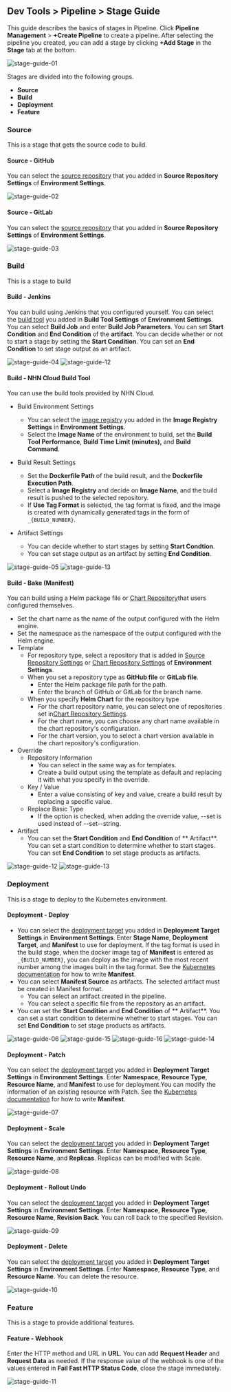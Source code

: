 ## Dev Tools > Pipeline > Stage Guide

This guide describes the basics of stages in Pipeline. 
Click **Pipeline Management** > **+Create Pipeline** to create a pipeline. After selecting the pipeline you created, you can add a stage by clicking **+Add Stage** in the **Stage** tab at the bottom.

![stage-guide-01](http://static.toastoven.net/prod_pipeline/2023-03-28/stage-guide-01.png)

Stages are divided into the following groups.
- **Source**
- **Build**
- **Deployment**
- **Feature**

### Source
This is a stage that gets the source code to build.

#### Source - GitHub
You can select the [source repository](/Dev%20Tools/Pipeline/en/environment-config/#_2) that you added in **Source Repository Settings** of **Environment Settings**.

![stage-guide-02](http://static.toastoven.net/prod_pipeline/2022-08-23/stage-guide-02.png)

#### Source - GitLab
You can select the [source repository](/Dev%20Tools/Pipeline/en/environment-config/#_2) that you added in **Source Repository Settings** of **Environment Settings**.

![stage-guide-03](http://static.toastoven.net/prod_pipeline/2022-08-23/stage-guide-03.png)

### Build
This is a stage to build

#### Build - Jenkins
You can build using Jenkins that you configured yourself. You can select the [build tool](/Dev%20Tools/Pipeline/en/environment-config/#_4) you added in **Build Tool Settings** of **Environment Settings**. You can select **Build Job** and enter **Build Job Parameters**.
You can set **Start Condition** and **End Condition** of the **artifact**. You can decide whether or not to start a stage by setting the **Start Condition**. You can set an **End Condition** to set stage output as an artifact.

![stage-guide-04](http://static.toastoven.net/prod_pipeline/2023-02-28/stage-guide-01.png)
![stage-guide-12](http://static.toastoven.net/prod_pipeline/2023-02-28/stage-guide-04.png)

#### Build - NHN Cloud Build Tool
You can use the build tools provided by NHN Cloud.
- Build Environment Settings
  - You can select the [image registry](/Dev%20Tools/Pipeline/en/environment-config/#_3) you added in the **Image Registry Settings** in **Environment Settings**.
  - Select the **Image Name** of the environment to build, set the **Build Tool Performance**, **Build Time Limit (minutes),** and **Build Command**.
  
- Build Result Settings
  - Set the **Dockerfile Path** of the build result, and the **Dockerfile Execution Path**.
  - Select a **Image Registry** and decide on **Image Name**, and the build result is pushed to the selected repository.
  - If **Use Tag Format** is selected, the tag format is fixed, and the image is created with dynamically generated tags in the form of `_{BUILD_NUMBER}`.

- Artifact Settings
  - You can decide whether to start stages by setting **Start Condtion**.
  - You can set stage output as an artifact by setting **End Condition**.
  
![stage-guide-05](http://static.toastoven.net/prod_pipeline/2023-02-28/stage-guide-02.png)
![stage-guide-13](http://static.toastoven.net/prod_pipeline/2023-02-28/console-guide-02.png)

#### Build - Bake (Manifest)
You can build using a Helm package file or [Chart Repository](/Dev%20Tools/Pipeline/en/environment-config/#_6)that users configured themselves. 
- Set the chart name as the name of the output configured with the Helm engine.
- Set the namespace as the namespace of the output configured with the Helm engine.
- Template
  - For repository type, select a repository that is added in [Source Repository Settings](/Dev%20Tools/Pipeline/en/environment-config/#_2) or [Chart Repository Settings](/Dev%20Tools/Pipeline/en/environment-config/#_6) of **Environment Settings**.
  - When you set a repository type as **GitHub file** or **GitLab file**.
    - Enter the Helm package file path for the path.
    - Enter the branch of GitHub or GitLab for the branch name.
  - When you specify **Helm Chart** for the repository type
    - For the chart repository name, you can select one of repositories set in[Chart Repository Settings](/Dev%20Tools/Pipeline/en/environment-config/#_6).
    - For the chart name, you can choose any chart name available in the chart repository's configuration.
    - For the chart version, you to select a chart version available in the chart repository's configuration.
- Override
  - Repository Information
    - You can select in the same way as for templates.
    - Create a build output using the template as default and replacing it with what you specify in the override.
  - Key / Value
    - Enter a value consisting of key and value, create a build result by replacing a specific value.
  - Replace Basic Type
    - If the option is checked, when adding the override value, --set is used instead of --set--string. 
- Artifact
  - You can set the **Start Condition** and **End Condition** of ** Artifact**. You can set a start condition to determine whether to start stages. You can set **End Condition** to set stage products as artifacts.

![stage-guide-12](http://static.toastoven.net/prod_pipeline/2023-03-28/stage-guide-12.png)
![stage-guide-13](http://static.toastoven.net/prod_pipeline/2023-03-28/stage-guide-13.png)

### Deployment
This is a stage to deploy to the Kubernetes environment.

#### Deployment - Deploy
- You can select the [deployment target](/Dev%20Tools/Pipeline/en/environment-config/#_5) you added in **Deployment Target Settings** in **Environment Settings**. 
Enter **Stage Name**, **Deployment Target**, and **Manifest** to use for deployment. 
If the tag format is used in the build stage, when the docker image tag of **Manifest** is entered as `_{BUILD_NUMBER}`, you can deploy as the image with the most recent number among the images built in the tag format.
See the [Kubernetes documentation](https://kubernetes.io/docs/concepts/workloads/controllers/deployment ) for how to write **Manifest**.
- You can select **Manifest Source** as artifacts. The selected artifact must be created in Manifest format.
  - You can select an artifact created in the pipeline.
  - You can select a specific file from the repository as an artifact. 
- You can set the **Start Condition** and **End Condition** of ** Artifact**. You can set a start condition to determine whether to start stages. You can set **End Condition** to set stage products as artifacts.

![stage-guide-06](http://static.toastoven.net/prod_pipeline/2023-03-28/stage-guide-06.png)
![stage-guide-15](http://static.toastoven.net/prod_pipeline/2023-03-28/stage-guide-15.png)
![stage-guide-16](http://static.toastoven.net/prod_pipeline/2023-03-28/stage-guide-16.png)
![stage-guide-14](http://static.toastoven.net/prod_pipeline/2023-02-28/console-guide-05.png)

#### Deployment - Patch
You can select the [deployment target](/Dev%20Tools/Pipeline/en/environment-config/#_5) you added in **Deployment Target Settings** in **Environment Settings**.
Enter **Namespace**, **Resource Type**, **Resource Name**, and **Manifest** to use for deployment.You can modify the information of an existing resource with Patch. 
See the [Kubernetes documentation](https://kubernetes.io/docs/reference/kubectl/cheatsheet/#patching-resources) for how to write **Manifest**.

![stage-guide-07](http://static.toastoven.net/prod_pipeline/2022-08-23/stage-guide-07.png)

#### Deployment - Scale
You can select the [deployment target](/Dev%20Tools/Pipeline/en/environment-config/#_5) you added in **Deployment Target Settings** in **Environment Settings**. 
Enter **Namespace**, **Resource Type**, **Resource Name**, and **Replicas**. Replicas can be modified with Scale.

![stage-guide-08](http://static.toastoven.net/prod_pipeline/2022-08-23/stage-guide-08.png)

#### Deployment - Rollout Undo
You can select the [deployment target](/Dev%20Tools/Pipeline/en/environment-config/#_5) you added in **Deployment Target Settings** in **Environment Settings**. 
Enter **Namespace**, **Resource Type**, **Resource Name**, **Revision Back**. You can roll back to the specified Revision.

![stage-guide-09](http://static.toastoven.net/prod_pipeline/2022-08-23/stage-guide-09.png)

#### Deployment - Delete
You can select the [deployment target](/Dev%20Tools/Pipeline/en/environment-config/#_5) you added in **Deployment Target Settings** in **Environment Settings**. 
Enter **Namespace**, **Resource Type**, and **Resource Name**. You can delete the resource.

![stage-guide-10](http://static.toastoven.net/prod_pipeline/2022-08-23/stage-guide-10.png)

### Feature
This is a stage to provide additional features.

#### Feature - Webhook
Enter the HTTP method and URL in **URL**. You can add **Request Header** and **Request Data** as needed. 
If the response value of the webhook is one of the values entered in **Fail Fast HTTP Status Code**, close the stage immediately.

![stage-guide-11](http://static.toastoven.net/prod_pipeline/2022-08-23/stage-guide-11.png)
